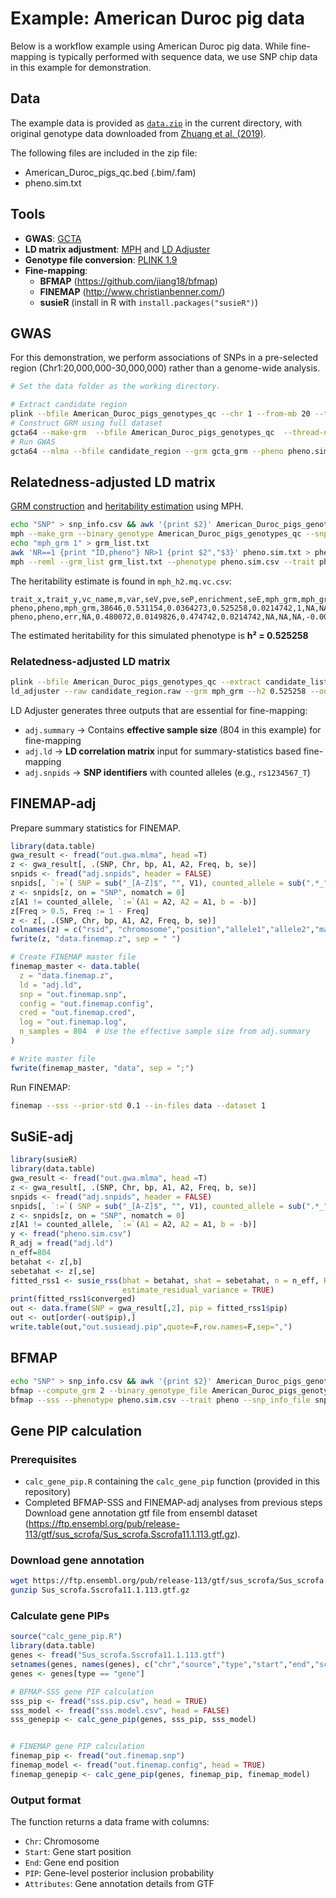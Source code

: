 # Example: American Duroc pig data
Below is a workflow example using American Duroc pig data. While fine-mapping is typically performed with sequence data, we use SNP chip data in this example for demonstration.

## Data
The example data is provided as [`data.zip`](./data.zip) in the current directory, with original genotype data downloaded from [Zhuang et al. (2019)](https://journals.plos.org/plosone/article?id=10.1371/journal.pone.0218263).

The following files are included in the zip file:
- American_Duroc_pigs_qc.bed (.bim/.fam)
- pheno.sim.txt

## Tools
- **GWAS**: [GCTA](https://yanglab.westlake.edu.cn/software/gcta/#MLMA)
- **LD matrix adjustment**: [MPH](https://jiang18.github.io/mph/) and [LD Adjuster](../ld_adjuster/)
- **Genotype file conversion**: [PLINK 1.9](https://www.cog-genomics.org/plink/)
- **Fine-mapping**:
  - **BFMAP** (https://github.com/jiang18/bfmap)
  - **FINEMAP** (http://www.christianbenner.com/)
  - **susieR** (install in R with `install.packages("susieR")`)


## GWAS
For this demonstration, we perform associations of SNPs in a pre-selected region (Chr1:20,000,000-30,000,000) rather than a genome-wide analysis.

```bash
# Set the data folder as the working directory.

# Extract candidate region
plink --bfile American_Duroc_pigs_genotypes_qc --chr 1 --from-mb 20 --to-mb 30 --make-bed --out candidate_region
# Construct GRM using full dataset
gcta64 --make-grm  --bfile American_Duroc_pigs_genotypes_qc  --thread-num 10  --out gcta_grm
# Run GWAS
gcta64 --mlma --bfile candidate_region --grm gcta_grm --pheno pheno.sim.txt --thread-num 10  --out out.gwa
````

## Relatedness-adjusted LD matrix

[GRM construction](https://jiang18.github.io/mph/options/#making-a-grm-from-snps) and [heritability estimation](https://jiang18.github.io/mph/options/#remlminque) using MPH.
```bash
echo "SNP" > snp_info.csv && awk '{print $2}' American_Duroc_pigs_genotypes_qc.bim >> snp_info.csv
mph --make_grm --binary_genotype American_Duroc_pigs_genotypes_qc --snp_info snp_info.csv --num_threads 10 --out mph_grm
echo "mph_grm 1" > grm_list.txt
awk 'NR==1 {print "ID,pheno"} NR>1 {print $2","$3}' pheno.sim.txt > pheno.sim.csv
mph --reml --grm_list grm_list.txt --phenotype pheno.sim.csv --trait pheno --num_threads 10 --out mph_h2
````

The heritability estimate is found in `mph_h2.mq.vc.csv`:
```
trait_x,trait_y,vc_name,m,var,seV,pve,seP,enrichment,seE,mph_grm,mph_grm,err
pheno,pheno,mph_grm,38646,0.531154,0.0364273,0.525258,0.0214742,1,NA,NA,0.00132695,-0.000221669
pheno,pheno,err,NA,0.480072,0.0149826,0.474742,0.0214742,NA,NA,NA,-0.000221669,0.000224478
```
The estimated heritability for this simulated phenotype is **h² = 0.525258**


### Relatedness-adjusted LD matrix
```bash
plink --bfile American_Duroc_pigs_genotypes_qc --extract candidate_list.csv --recode A --out candidate_region 
ld_adjuster --raw candidate_region.raw --grm mph_grm --h2 0.525258 --out adj --threads 10
````
LD Adjuster generates three outputs that are essential for fine-mapping:
- `adj.summary` → Contains **effective sample size** (804 in this example) for fine-mapping
- `adj.ld` → **LD correlation matrix** input for summary-statistics based fine-mapping
- `adj.snpids` → **SNP identifiers** with counted alleles (e.g., `rs1234567_T`)


## FINEMAP-adj
Prepare summary statistics for FINEMAP.
```R
library(data.table)
gwa_result <- fread("out.gwa.mlma", head =T)
z <- gwa_result[, .(SNP, Chr, bp, A1, A2, Freq, b, se)]
snpids <- fread("adj.snpids", header = FALSE)
snpids[, `:=`( SNP = sub("_[A-Z]$", "", V1), counted_allele = sub(".*_", "", V1))]
z <- snpids[z, on = "SNP", nomatch = 0]
z[A1 != counted_allele, `:=`(A1 = A2, A2 = A1, b = -b)]
z[Freq > 0.5, Freq := 1 - Freq]
z <- z[, .(SNP, Chr, bp, A1, A2, Freq, b, se)]
colnames(z) = c("rsid", "chromosome","position","allele1","allele2","maf", "beta","se")
fwrite(z, "data.finemap.z", sep = " ")

# Create FINEMAP master file
finemap_master <- data.table(
  z = "data.finemap.z",
  ld = "adj.ld",
  snp = "out.finemap.snp",
  config = "out.finemap.config", 
  cred = "out.finemap.cred",
  log = "out.finemap.log",
  n_samples = 804  # Use the effective sample size from adj.summary
)

# Write master file
fwrite(finemap_master, "data", sep = ";")
```
Run FINEMAP:
```bash
finemap --sss --prior-std 0.1 --in-files data --dataset 1
```

## SuSiE-adj

```R
library(susieR)
library(data.table)
gwa_result <- fread("out.gwa.mlma", head =T)
z <- gwa_result[, .(SNP, Chr, bp, A1, A2, Freq, b, se)]
snpids <- fread("adj.snpids", header = FALSE)
snpids[, `:=`( SNP = sub("_[A-Z]$", "", V1), counted_allele = sub(".*_", "", V1))]
z <- snpids[z, on = "SNP", nomatch = 0]
z[A1 != counted_allele, `:=`(A1 = A2, A2 = A1, b = -b)]
y <- fread("pheno.sim.csv")
R_adj = fread("adj.ld")
n_eff=804
betahat <- z[,b]
sebetahat <- z[,se]
fitted_rss1 <- susie_rss(bhat = betahat, shat = sebetahat, n = n_eff, R = R_adj, var_y = var(y[,2]), L = 5,
                         estimate_residual_variance = TRUE)
print(fitted_rss1$converged)
out <- data.frame(SNP = gwa_result[,2], pip = fitted_rss1$pip)
out <- out[order(-out$pip),]
write.table(out,"out.susieadj.pip",quote=F,row.names=F,sep=",")
```

## BFMAP
```bash
echo "SNP" > snp_info.csv && awk '{print $2}' American_Duroc_pigs_genotypes_qc.bim >> snp_info.csv
bfmap --compute_grm 2 --binary_genotype_file American_Duroc_pigs_genotypes_qc --snp_info_file snp_info.csv --output bfmap_grm --num_threads 10
bfmap --sss --phenotype pheno.sim.csv --trait pheno --snp_info_file snp_info.csv --binary_genotype_file candidate_region --binary_grm bfmap_grm --heritability 0.525258 --output sss --num_threads 10
```

## Gene PIP calculation

### Prerequisites
- `calc_gene_pip.R` containing the `calc_gene_pip` function (provided in this repository)
- Completed BFMAP-SSS and FINEMAP-adj analyses from previous steps
Download gene annotation gtf file from ensembl dataset (https://ftp.ensembl.org/pub/release-113/gtf/sus_scrofa/Sus_scrofa.Sscrofa11.1.113.gtf.gz).


### Download gene annotation
```bash
wget https://ftp.ensembl.org/pub/release-113/gtf/sus_scrofa/Sus_scrofa.Sscrofa11.1.113.gtf.gz
gunzip Sus_scrofa.Sscrofa11.1.113.gtf.gz
````
### Calculate gene PIPs
```R
source("calc_gene_pip.R")
library(data.table)
genes <- fread("Sus_scrofa.Sscrofa11.1.113.gtf")
setnames(genes, names(genes), c("chr","source","type","start","end","score","strand","phase","attributes") )
genes <- genes[type == "gene"]

# BFMAP-SSS gene PIP calculation
sss_pip <- fread("sss.pip.csv", head = TRUE)
sss_model <- fread("sss.model.csv", head = FALSE)
sss_genepip <- calc_gene_pip(genes, sss_pip, sss_model)


# FINEMAP gene PIP calculation  
finemap_pip <- fread("out.finemap.snp")
finemap_model <- fread("out.finemap.config", head = TRUE)
finemap_genepip <- calc_gene_pip(genes, finemap_pip, finemap_model)
```
### Output format
The function returns a data frame with columns:
- `Chr`: Chromosome
- `Start`: Gene start position
- `End`: Gene end position  
- `PIP`: Gene-level posterior inclusion probability
- `Attributes`: Gene annotation details from GTF
